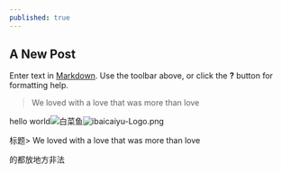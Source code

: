 ```yaml
---
published: true
---
```

## A New Post

Enter text in [Markdown](http://daringfireball.net/projects/markdown/). Use the toolbar above, or click the **?** button for formatting help.
> We loved with a love that was more than love

hello world![白菜鱼]({{site.baseurl}}/_posts/ibaicaiyu-Logo.png)![ibaicaiyu-Logo.png]({{site.baseurl}}/_posts/ibaicaiyu-Logo.png)

            
            
                            

标题> We loved with a love that was more than love

的都放地方非法

